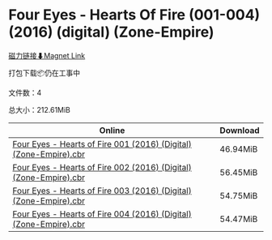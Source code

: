 # Four Eyes - Hearts Of Fire (001-004) (2016) (digital) (Zone-Empire)

[磁力链接⬇Magnet Link](magnet:?xt=urn:btih:6d5bc63a277f6ed7f9cae833fea2c84ee41288e9&dn=Four%20Eyes%20-%20Hearts%20Of%20Fire%20%28001-004%29%20%282016%29%20%28digital%29%20%28Zone-Empire%29)

打包下载📦仍在工事中

文件数：4

总大小：212.61MiB

Online | Download
--- | ---
[Four Eyes - Hearts of Fire 001 (2016) (Digital) (Zone-Empire).cbr](https://github.com/alicewish/markdown/blob/master/comic/Four-Eyes-Hearts-of-Fire-001-2016-Digital-Zone-Empire-cbr.md) | 46.94MiB
[Four Eyes - Hearts of Fire 002 (2016) (Digital) (Zone-Empire).cbr](https://github.com/alicewish/markdown/blob/master/comic/Four-Eyes-Hearts-of-Fire-002-2016-Digital-Zone-Empire-cbr.md) | 56.45MiB
[Four Eyes - Hearts of Fire 003 (2016) (Digital) (Zone-Empire).cbr](https://github.com/alicewish/markdown/blob/master/comic/Four-Eyes-Hearts-of-Fire-003-2016-Digital-Zone-Empire-cbr.md) | 54.75MiB
[Four Eyes - Hearts of Fire 004 (2016) (Digital) (Zone-Empire).cbr](https://github.com/alicewish/markdown/blob/master/comic/Four-Eyes-Hearts-of-Fire-004-2016-Digital-Zone-Empire-cbr.md) | 54.47MiB